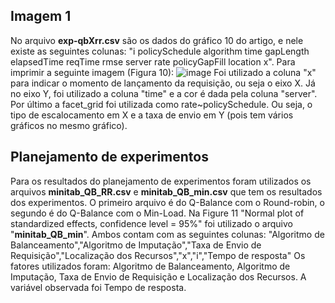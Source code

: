 ## Imagem 1 
No arquivo **exp-qbXrr.csv** são os dados do gráfico 10 do artigo, e nele existe as seguintes colunas: "i	policySchedule	algorithm	time	gapLength	elapsedTime	reqTime	rmse	server	rate	policyGapFill	location	x". 
Para imprimir a seguinte imagem (Figura 10): 
![image](https://github.com/matheusthiago/minitab/assets/17621475/eaeeb907-65c1-4e4f-ab53-70dda010fa03)
Foi utilizado a coluna "x" para indicar o momento de lançamento da requisição, ou seja o eixo X.
Já no eixo Y, foi utilizado a coluna "time" e a cor é dada pela coluna "server". 
Por último a facet_grid foi utilizada como rate~policySchedule. Ou seja, o tipo de escalocamento em X e a taxa de envio em Y (pois tem vários gráficos no mesmo gráfico). 

## Planejamento de experimentos
Para os resultados do planejamento de experimentos foram utilizados os arquivos **minitab_QB_RR.csv** e  **minitab_QB_min.csv** que tem os resultados dos experimentos. O primeiro arquivo é do Q-Balance com o Round-robin, o segundo é do Q-Balance com o Min-Load. Na Figure 11 "Normal plot of standardized effects, confidence level = 95%" foi utilizado o arquivo "**minitab_QB_min**". 
Ambos contam com as seguintes colunas: "Algoritmo de Balanceamento","Algoritmo de Imputação","Taxa de Envio de Requisição","Localização dos Recursos","x","i","Tempo de resposta"
Os fatores utilizados foram: Algoritmo de Balanceamento, Algoritmo de Imputação, Taxa de Envio de Requisição e Localização dos Recursos. A variável observada foi Tempo de resposta. 
